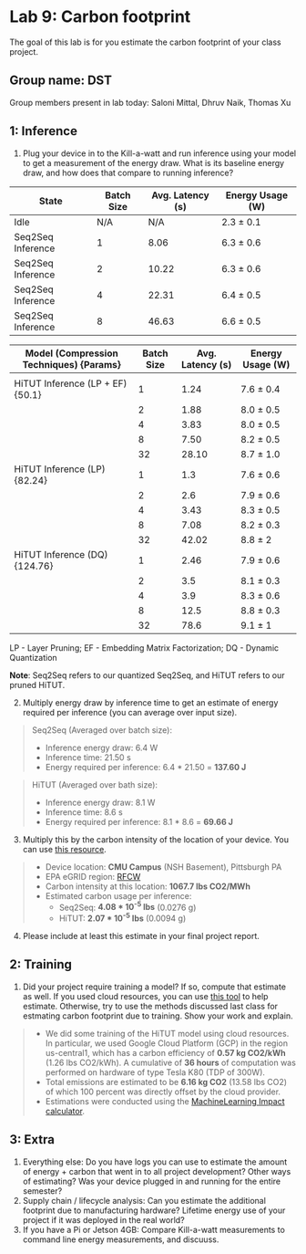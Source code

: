 Lab 9: Carbon footprint
===
The goal of this lab is for you estimate the carbon footprint of your class project.

Group name: DST
---
Group members present in lab today: Saloni Mittal, Dhruv Naik, Thomas Xu

1: Inference
----
1. Plug your device in to the Kill-a-watt and run inference using your model to get a measurement of the energy draw. What is its baseline energy draw, and how does that compare to running inference?

| State | Batch Size | Avg. Latency (s) | Energy Usage (W) |
| --- | --- | --- | --- |
| Idle | N/A | N/A | 2.3 &pm; 0.1 |
| Seq2Seq Inference | 1 | 8.06 | 6.3 &pm; 0.6 |
| Seq2Seq Inference | 2 | 10.22 | 6.3 &pm; 0.6 |
| Seq2Seq Inference | 4 | 22.31 | 6.4 &pm; 0.5 |
| Seq2Seq Inference | 8 | 46.63 | 6.6 &pm; 0.5 |


| Model (Compression Techniques) {Params} | Batch Size | Avg. Latency (s) | Energy Usage (W) |
| --- | --- | --- | --- |
|  |
| HiTUT Inference (LP + EF){50.1}| 1 | 1.24 | 7.6 &pm; 0.4 |
|  | 2 | 1.88 | 8.0 &pm; 0.5 |
|  | 4 | 3.83 | 8.0 &pm; 0.5 |
|  | 8 | 7.50 | 8.2 &pm; 0.5 |
|  | 32 | 28.10 | 8.7 &pm; 1.0 |
| HiTUT Inference (LP) {82.24}  | 1 | 1.3 | 7.6 &pm; 0.6 |
|  | 2 | 2.6 | 7.9 &pm; 0.6 |
|  | 4 | 3.43 | 8.3 &pm; 0.5 |
|  | 8 | 7.08 | 8.2 &pm; 0.3 |
|  | 32 | 42.02 | 8.8 &pm; 2 |
| HiTUT Inference (DQ) {124.76}  | 1 | 2.46 | 7.9 &pm; 0.6 |
|  | 2 | 3.5 | 8.1 &pm; 0.3 |
|  | 4 | 3.9 | 8.3 &pm; 0.6 |
|  | 8 | 12.5 | 8.8 &pm; 0.3 |
|  | 32 | 78.6 | 9.1 &pm; 1 |

LP - Layer Pruning;
EF - Embedding Matrix Factorization;
DQ - Dynamic Quantization


**Note**: Seq2Seq refers to our quantized Seq2Seq, and HiTUT refers to our pruned HiTUT.

2. Multiply energy draw by inference time to get an estimate of energy required per inference (you can average over input size).
> Seq2Seq (Averaged over batch size):
> - Inference energy draw: 6.4 W
> - Inference time: 21.50 s
> - Energy required per inference: 6.4 * 21.50 = **137.60 J**

> HiTUT (Averaged over bath size):
> - Inference energy draw: 8.1 W
> - Inference time: 8.6 s
> - Energy required per inference: 8.1 * 8.6 = **69.66 J**

3. Multiply this by the carbon intensity of the location of your device. You can use [this resource](https://www.epa.gov/egrid/power-profiler#/).
> - Device location: **CMU Campus** (NSH Basement), Pittsburgh PA
> - EPA eGRID region: [RFCW](https://www.epa.gov/egrid/power-profiler#/RFCW)
> - Carbon intensity at this location: **1067.7 lbs CO2/MWh**
> - Estimated carbon usage per inference:
>     - Seq2Seq: **4.08 * 10<sup>-5</sup> lbs** (0.0276 g)
>     - HiTUT: **2.07 * 10<sup>-5</sup> lbs** (0.0094 g)

4. Please include at least this estimate in your final project report.

2: Training
----
1. Did your project require training a model? If so, compute that estimate as well. If you used cloud resources, you can use [this tool](https://mlco2.github.io/impact/#compute) to help estimate. Otherwise, try to use the methods discussed last class for estmating carbon footprint due to training. Show your work and explain.
> - We did some training of the HiTUT model using cloud resources. In particular, we used Google Cloud Platform (GCP) in the region us-central1, which has a carbon efficiency of **0.57 kg CO2/kWh** (1.26 lbs CO2/kWh). A cumulative of **36 hours** of computation was performed on hardware of type Tesla K80 (TDP of 300W).
> - Total emissions are estimated to be **6.16 kg CO2** (13.58 lbs CO2) of which 100 percent was directly offset by the cloud provider.  
> - Estimations were conducted using the [MachineLearning Impact calculator](https://mlco2.github.io/impact#compute).


3: Extra
----
1. Everything else: Do you have logs you can use to estimate the amount of energy + carbon that went in to all project development? Other ways of estimating? Was your device plugged in and running for the entire semester?
2. Supply chain / lifecycle analysis: Can you estimate the additional footprint due to manufacturing hardware? Lifetime energy use of your project if it was deployed in the real world?
3. If you have a Pi or Jetson 4GB: Compare Kill-a-watt measurements to command line energy measurements, and discuuss.
